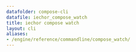 ```yaml
---
datafolder: compose-cli
datafile: iechor_compose_watch
title: iechor compose watch
layout: cli
aliases:
- /engine/reference/commandline/compose_watch/
---
```


<!--
Sorry, but the contents of this page are automatically generated from
iEchor's source code. If you want to suggest a change to the text that appears
here, you'll need to find the string by searching this repo:
https://github.com/iechor/compose
-->
